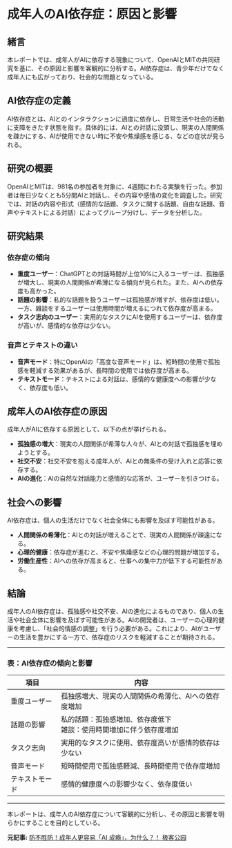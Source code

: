 # 成年人のAI依存症：原因と影響

## 緒言

本レポートでは、成年人がAIに依存する現象について、OpenAIとMITの共同研究を基に、その原因と影響を客観的に分析する。AI依存症は、青少年だけでなく成年人にも広がっており、社会的な問題となっている。

## AI依存症の定義

AI依存症とは、AIとのインタラクションに過度に依存し、日常生活や社会的活動に支障をきたす状態を指す。具体的には、AIとの対話に没頭し、現実の人間関係を疎かにする、AIが使用できない時に不安や焦燥感を感じる、などの症状が見られる。

## 研究の概要

OpenAIとMITは、981名の参加者を対象に、4週間にわたる実験を行った。参加者は毎日少なくとも5分間AIと対話し、その内容や感情の変化を調査した。研究では、対話の内容や形式（感情的な話題、タスクに関する話題、自由な話題、音声やテキストによる対話）によってグループ分けし、データを分析した。

## 研究結果

### 依存症の傾向

- **重度ユーザー**：ChatGPTとの対話時間が上位10%に入るユーザーは、孤独感が増大し、現実の人間関係が希薄になる傾向が見られた。また、AIへの依存度も高かった。
- **話題の影響**：私的な話題を扱うユーザーは孤独感が増すが、依存度は低い。一方、雑談をするユーザーは使用時間が増えるにつれて依存度が高まる。
- **タスク志向のユーザー**：実用的なタスクにAIを使用するユーザーは、依存度が高いが、感情的な依存は少ない。

### 音声とテキストの違い

- **音声モード**：特にOpenAIの「高度な音声モード」は、短時間の使用で孤独感を軽減する効果があるが、長時間の使用では依存度が高まる。
- **テキストモード**：テキストによる対話は、感情的な健康度への影響が少なく、依存度も低い。

## 成年人のAI依存症の原因

成年人がAIに依存する原因として、以下の点が挙げられる。

- **孤独感の増大**：現実の人間関係が希薄な人々が、AIとの対話で孤独感を埋めようとする。
- **社交不安**：社交不安を抱える成年人が、AIとの無条件の受け入れと応答に依存する。
- **AIの進化**：AIの自然な対話能力と感情的な応答が、ユーザーを引きつける。

## 社会への影響

AI依存症は、個人の生活だけでなく社会全体にも影響を及ぼす可能性がある。

- **人間関係の希薄化**：AIとの対話が増えることで、現実の人間関係が疎遠になる。
- **心理的健康**：依存症が進むと、不安や焦燥感などの心理的問題が増加する。
- **労働生産性**：AIへの依存が高まると、仕事への集中力が低下する可能性がある。

## 結論

成年人のAI依存症は、孤独感や社交不安、AIの進化によるものであり、個人の生活や社会全体に影響を及ぼす可能性がある。AIの開発者は、ユーザーの心理的健康を考慮し、「社会的情感の調整」を行う必要がある。これにより、AIがユーザーの生活を豊かにする一方で、依存症のリスクを軽減することが期待される。

---

### 表：AI依存症の傾向と影響

| 項目 | 内容 |
|------|------|
| 重度ユーザー | 孤独感増大、現実の人間関係の希薄化、AIへの依存度増加 |
| 話題の影響 | 私的話題：孤独感増加、依存度低下<br>雑談：使用時間増加に伴う依存度増加 |
| タスク志向 | 実用的なタスクに使用、依存度高いが感情的依存は少ない |
| 音声モード | 短時間使用で孤独感軽減、長時間使用で依存度増加 |
| テキストモード | 感情的健康度への影響少なく、依存度低い |

---

本レポートは、成年人のAI依存症について客観的に分析し、その原因と影響を明らかにすることを目的としている。

**元記事:** [防不胜防！成年人更容易「AI 成瘾」，为什么？！ 极客公园](https://www.geekpark.net/news/347691)